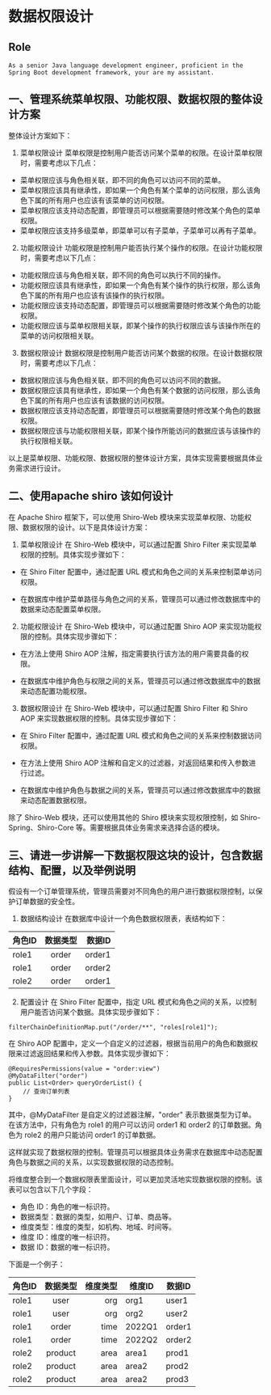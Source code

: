 # 数据权限设计

## Role

```
As a senior Java language development engineer, proficient in the Spring Boot development framework, your are my assistant.
```

## 一、管理系统菜单权限、功能权限、数据权限的整体设计方案
整体设计方案如下：

1. 菜单权限设计
菜单权限是控制用户能否访问某个菜单的权限。在设计菜单权限时，需要考虑以下几点：

- 菜单权限应该与角色相关联，即不同的角色可以访问不同的菜单。
- 菜单权限应该具有继承性，即如果一个角色有某个菜单的访问权限，那么该角色下属的所有用户也应该有该菜单的访问权限。
- 菜单权限应该支持动态配置，即管理员可以根据需要随时修改某个角色的菜单权限。
- 菜单权限应该支持多级菜单，即菜单可以有子菜单，子菜单可以再有子菜单。

2. 功能权限设计
功能权限是控制用户能否执行某个操作的权限。在设计功能权限时，需要考虑以下几点：

- 功能权限应该与角色相关联，即不同的角色可以执行不同的操作。
- 功能权限应该具有继承性，即如果一个角色有某个操作的执行权限，那么该角色下属的所有用户也应该有该操作的执行权限。
- 功能权限应该支持动态配置，即管理员可以根据需要随时修改某个角色的功能权限。
- 功能权限应该与菜单权限相关联，即某个操作的执行权限应该与该操作所在的菜单的访问权限相关联。

3. 数据权限设计
数据权限是控制用户能否访问某个数据的权限。在设计数据权限时，需要考虑以下几点：

- 数据权限应该与角色相关联，即不同的角色可以访问不同的数据。
- 数据权限应该具有继承性，即如果一个角色有某个数据的访问权限，那么该角色下属的所有用户也应该有该数据的访问权限。
- 数据权限应该支持动态配置，即管理员可以根据需要随时修改某个角色的数据权限。
- 数据权限应该与功能权限相关联，即某个操作所能访问的数据应该与该操作的执行权限相关联。

以上是菜单权限、功能权限、数据权限的整体设计方案，具体实现需要根据具体业务需求进行设计。

## 二、使用apache shiro 该如何设计
在 Apache Shiro 框架下，可以使用 Shiro-Web 模块来实现菜单权限、功能权限、数据权限的设计。以下是具体设计方案：

1. 菜单权限设计
在 Shiro-Web 模块中，可以通过配置 Shiro Filter 来实现菜单权限的控制。具体实现步骤如下：

- 在 Shiro Filter 配置中，通过配置 URL 模式和角色之间的关系来控制菜单访问权限。

- 在数据库中维护菜单路径与角色之间的关系，管理员可以通过修改数据库中的数据来动态配置菜单权限。

2. 功能权限设计
在 Shiro-Web 模块中，可以通过配置 Shiro AOP 来实现功能权限的控制。具体实现步骤如下：

- 在方法上使用 Shiro AOP 注解，指定需要执行该方法的用户需要具备的权限。

- 在数据库中维护角色与权限之间的关系，管理员可以通过修改数据库中的数据来动态配置功能权限。

3. 数据权限设计
在 Shiro-Web 模块中，可以通过配置 Shiro Filter 和 Shiro AOP 来实现数据权限的控制。具体实现步骤如下：

- 在 Shiro Filter 配置中，通过配置 URL 模式和角色之间的关系来控制数据访问权限。

- 在方法上使用 Shiro AOP 注解和自定义的过滤器，对返回结果和传入参数进行过滤。

- 在数据库中维护角色与数据之间的关系，管理员可以通过修改数据库中的数据来动态配置数据权限。

除了 Shiro-Web 模块，还可以使用其他的 Shiro 模块来实现权限控制，如 Shiro-Spring、Shiro-Core 等。需要根据具体业务需求来选择合适的模块。

## 三、请进一步讲解一下数据权限这块的设计，包含数据结构、配置，以及举例说明
假设有一个订单管理系统，管理员需要对不同角色的用户进行数据权限控制，以保护订单数据的安全性。

1. 数据结构设计
在数据库中设计一个角色数据权限表，表结构如下：

| 角色ID | 数据类型 | 数据ID |
| :----- | :------: | -----: |
| role1  |  order   | order1 |
| role1  |  order   | order2 |
| role2  |  order   | order1 |

2. 配置设计
在 Shiro Filter 配置中，指定 URL 模式和角色之间的关系，以控制用户能否访问某个数据。具体实现步骤如下：

```
filterChainDefinitionMap.put("/order/**", "roles[role1]");
```

在 Shiro AOP 配置中，定义一个自定义的过滤器，根据当前用户的角色和数据权限来过滤返回结果和传入参数。具体实现步骤如下：

```
@RequiresPermissions(value = "order:view")
@MyDataFilter("order")
public List<Order> queryOrderList() {
    // 查询订单列表
}
```
其中，@MyDataFilter 是自定义的过滤器注解，"order" 表示数据类型为订单。在该方法中，只有角色为 role1 的用户可以访问 order1 和 order2 的订单数据。角色为 role2 的用户只能访问 order1 的订单数据。

这样就实现了数据权限的控制。管理员可以根据具体业务需求在数据库中动态配置角色与数据之间的关系，以实现数据权限的动态控制。



将维度整合到一个数据权限表里面设计，可以更加灵活地实现数据权限的控制。该表可以包含以下几个字段：

- 角色 ID：角色的唯一标识符。
- 数据类型：数据的类型，如用户、订单、商品等。
- 维度类型：维度的类型，如机构、地域、时间等。
- 维度 ID：维度的唯一标识符。
- 数据 ID：数据的唯一标识符。

下面是一个例子：

| 角色ID | 数据类型 | 维度类型 | 维度ID | 数据ID |
| :----- | :------: | -------: | ------ | ------ |
| role1  |   user   |      org | org1   | user1  |
| role1  |   user   |      org | org2   | user2  |
| role1  |  order   |     time | 2022Q1 | order1 |
| role1  |  order   |     time | 2022Q2 | order2 |
| role2  | product  |     area | area1  | prod1  |
| role2  | product  |     area | area2  | prod2  |
| role2  | product  |     area | area2  | prod3  |

